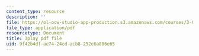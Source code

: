```yaml
---
content_type: resource
description: ''
file: https://ol-ocw-studio-app-production.s3.amazonaws.com/courses/3-091sc-introduction-to-solid-state-chemistry-fall-2010/9f42b4dfae7424cdacb8252e6a806e65_czAWbZLxFNM.pdf
file_type: application/pdf
resourcetype: Document
title: 3play pdf file
uid: 9f42b4df-ae74-24cd-acb8-252e6a806e65
---
```

